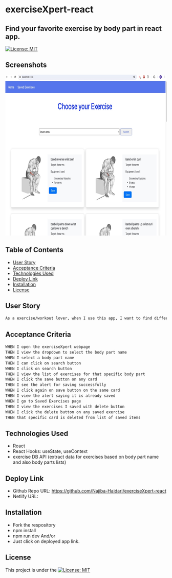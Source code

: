 # exerciseXpert-react

## Find your favorite exercise by body part in react app.

[![License: MIT](https://img.shields.io/badge/License-MIT-yellow.svg)](https://opensource.org/licenses/MIT)

## Screenshots

<p align="center">
  <img src="./public/screenshot.jpeg" alt="screenshot" width="700" height="500" />
</p>

## Table of Contents

- [User Story](#user-story)
- [Acceptance Criteria](#acceptance-criteria)
- [Technologies Used](#technologies-used)
- [Deploy Link](#deploy-link)
- [Installation](#installation)
- [License](#license)

## User Story

```md
As a exercise/workout lover, when I use this app, I want to find different exercises based on body part name.
```

## Acceptance Criteria

```md
WHEN I open the exerciseXpert webpage
THEN I view the dropdown to select the body part name
WHEN I select a body part name
THEN I can click on search button
WHEN I click on search button
THEN I view the list of exercises for that specific body part
WHEN I click the save button on any card
THEN I see the alert for saving successfully
WHEN I click again on save button on the same card
THEN I view the alert saying it is already saved
WHEN I go to Saved Exercises page
THEN I view the exercises I saved with delete button
WHEN I click the delete button on any saved exercise
THEN that specific card is deleted from list of saved items
```

## Technologies Used

- React
- React Hooks: useState, useContext
- exercise DB API (extract data for exercises based on body part name and also body parts lists)

## Deploy Link

- Github Repo URL: https://github.com/Najiba-Haidari/exerciseXpert-react
- Netlify URL:

## Installation

- Fork the respository
- npm install
- npm run dev
  And/or
- Just click on deployed app link.

## License

This project is under the [![License: MIT](https://img.shields.io/badge/License-MIT-yellow.svg)](https://opensource.org/licenses/MIT)
